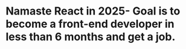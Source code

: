 # Namaste React in 2025- Goal is to become a front-end developer in less than 6 months and get a job.